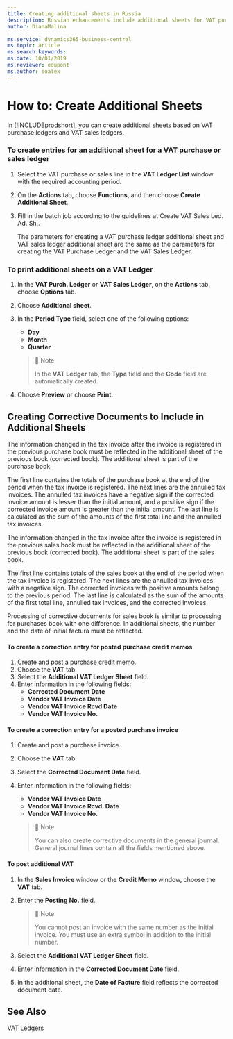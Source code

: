 ```yaml
---
title: Creating additional sheets in Russia
description: Russian enhancements include additional sheets for VAT purchase ledgers and sales ledgers.
author: DianaMalina

ms.service: dynamics365-business-central
ms.topic: article
ms.search.keywords:
ms.date: 10/01/2019
ms.reviewer: edupont
ms.author: soalex
---
```

# How to: Create Additional Sheets

In [!INCLUDE[prodshort](../../includes/prodshort.md)], you can create additional sheets based on VAT purchase ledgers and VAT sales ledgers.

### To create entries for an additional sheet for a VAT purchase or sales ledger

1. Select the VAT purchase or sales line in the **VAT Ledger List** window with the required accounting period.

2. On the **Actions** tab, choose **Functions**, and then choose **Create Additional Sheet**.

3. Fill in the batch job according to the guidelines at Create VAT Sales Led. Ad. Sh..

   The parameters for creating a VAT purchase ledger additional sheet and VAT sales ledger additional sheet are the same as the parameters for creating the VAT Purchase Ledger and the VAT Sales Ledger.

### To print additional sheets on a VAT Ledger 

1. In the **VAT Purch. Ledger** or **VAT Sales Ledger**, on the **Actions** tab, choose **Options** tab.

2. Choose **Additional sheet**.

3. In the **Period Type** field, select one of the following options:

   - **Day**
   - **Month**
   - **Quarter**

   > :speech_balloon: Note
   >
   > In the **VAT Ledger** tab, the **Type** field and the **Code** field are automatically created.

4. Choose **Preview** or choose **Print**.

## Creating Corrective Documents to Include in Additional Sheets

The information changed in the tax invoice after the invoice is registered in the previous purchase book must be reflected in the additional sheet of the previous book (corrected book). The additional sheet is part of the purchase book.

The first line contains the totals of the purchase book at the end of the period when the tax invoice is registered. The next lines are the annulled tax invoices. The annulled tax invoices have a negative sign if the corrected invoice amount is lesser than the initial amount, and a positive sign if the corrected invoice amount is greater than the initial amount. The last line is calculated as the sum of the amounts of the first total line and the annulled tax invoices.

The information changed in the tax invoice after the invoice is registered in the previous sales book must be reflected in the additional sheet of the previous book (corrected book). The additional sheet is part of the sales book.

The first line contains totals of the sales book at the end of the period when the tax invoice is registered. The next lines are the annulled tax invoices with a negative sign. The corrected invoices with positive amounts belong to the previous period. The last line is calculated as the sum of the amounts of the first total line, annulled tax invoices, and the corrected invoices.

Processing of corrective documents for sales book is similar to processing for purchases book with one difference. In additional sheets, the number and the date of initial factura must be reflected.

#### To create a correction entry for posted purchase credit memos

1. Create and post a purchase credit memo.
2. Choose the **VAT** tab.
3. Select the **Additional VAT Ledger Sheet** field.
4. Enter information in the following fields:
   - **Corrected Document Date**
   - **Vendor VAT Invoice Date**
   - **Vendor VAT Invoice Rcvd Date**
   - **Vendor VAT Invoice No.**

#### To create a correction entry for a posted purchase invoice

1. Create and post a purchase invoice.

2. Choose the **VAT** tab.

3. Select the **Corrected Document Date** field.

4. Enter information in the following fields:

   - **Vendor VAT Invoice Date**
   - **Vendor VAT Invoice Rcvd. Date**
   - **Vendor VAT Invoice No.**

   > :speech_balloon: Note
   >
   > You can also create corrective documents in the general journal. General journal lines contain all the fields mentioned above.

#### To post additional VAT

1. In the **Sales Invoice** window or the **Credit Memo** window, choose the **VAT** tab.

2. Enter the **Posting No.** field.

   > :speech_balloon: Note
   >
   > You cannot post an invoice with the same number as the initial invoice. You must use an extra symbol in addition to the initial number.

3. Select the **Additional VAT Ledger Sheet** field.

4. Enter information in the **Corrected Document Date** field.

5. In the additional sheet, the **Date of Facture** field reflects the corrected document date.

## See Also

[VAT Ledgers](VAT-Ledgers.md)
